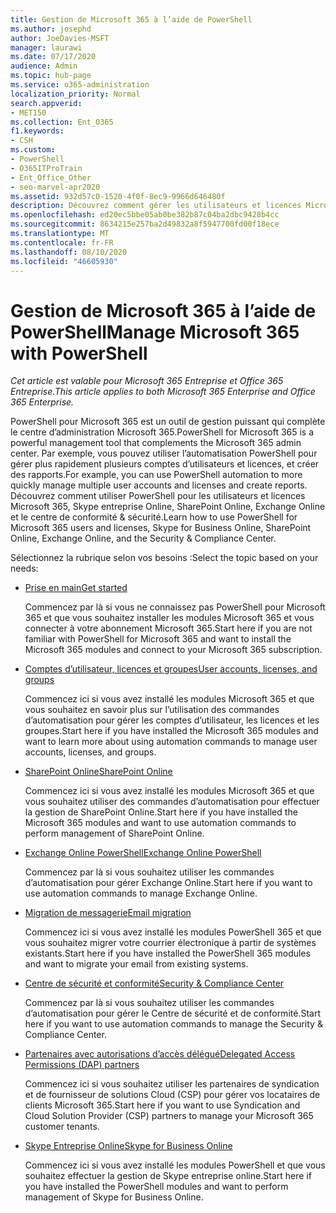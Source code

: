 ```yaml
---
title: Gestion de Microsoft 365 à l’aide de PowerShell
ms.author: josephd
author: JoeDavies-MSFT
manager: laurawi
ms.date: 07/17/2020
audience: Admin
ms.topic: hub-page
ms.service: o365-administration
localization_priority: Normal
search.appverid:
- MET150
ms.collection: Ent_O365
f1.keywords:
- CSH
ms.custom:
- PowerShell
- O365ITProTrain
- Ent_Office_Other
- seo-marvel-apr2020
ms.assetid: 932d57c0-1520-4f0f-8ec9-9966d646480f
description: Découvrez comment gérer les utilisateurs et licences Microsoft 365 et les applications Microsoft 365 avec PowerShell.
ms.openlocfilehash: ed20ec5bbe05ab0be382b87c04ba2dbc9428b4cc
ms.sourcegitcommit: 8634215e257ba2d49832a8f5947700fd00f18ece
ms.translationtype: MT
ms.contentlocale: fr-FR
ms.lasthandoff: 08/10/2020
ms.locfileid: "46605930"
---
```

# <a name="manage-microsoft-365-with-powershell"></a><span data-ttu-id="272cc-103">Gestion de Microsoft 365 à l’aide de PowerShell</span><span class="sxs-lookup"><span data-stu-id="272cc-103">Manage Microsoft 365 with PowerShell</span></span>

<span data-ttu-id="272cc-104">*Cet article est valable pour Microsoft 365 Entreprise et Office 365 Entreprise.*</span><span class="sxs-lookup"><span data-stu-id="272cc-104">*This article applies to both Microsoft 365 Enterprise and Office 365 Enterprise.*</span></span>

<span data-ttu-id="272cc-105">PowerShell pour Microsoft 365 est un outil de gestion puissant qui complète le centre d’administration Microsoft 365.</span><span class="sxs-lookup"><span data-stu-id="272cc-105">PowerShell for Microsoft 365 is a powerful management tool that complements the Microsoft 365 admin center.</span></span> <span data-ttu-id="272cc-106">Par exemple, vous pouvez utiliser l’automatisation PowerShell pour gérer plus rapidement plusieurs comptes d’utilisateurs et licences, et créer des rapports.</span><span class="sxs-lookup"><span data-stu-id="272cc-106">For example, you can use PowerShell automation to more quickly manage multiple user accounts and licenses and create reports.</span></span> <span data-ttu-id="272cc-107">Découvrez comment utiliser PowerShell pour les utilisateurs et licences Microsoft 365, Skype entreprise Online, SharePoint Online, Exchange Online et le centre de conformité & sécurité.</span><span class="sxs-lookup"><span data-stu-id="272cc-107">Learn how to use PowerShell for Microsoft 365 users and licenses, Skype for Business Online, SharePoint Online, Exchange Online, and the Security & Compliance Center.</span></span>
  
<span data-ttu-id="272cc-108">Sélectionnez la rubrique selon vos besoins :</span><span class="sxs-lookup"><span data-stu-id="272cc-108">Select the topic based on your needs:</span></span>
  
- [<span data-ttu-id="272cc-109">Prise en main</span><span class="sxs-lookup"><span data-stu-id="272cc-109">Get started</span></span>](getting-started-with-office-365-powershell.md)

    <span data-ttu-id="272cc-110">Commencez par là si vous ne connaissez pas PowerShell pour Microsoft 365 et que vous souhaitez installer les modules Microsoft 365 et vous connecter à votre abonnement Microsoft 365.</span><span class="sxs-lookup"><span data-stu-id="272cc-110">Start here if you are not familiar with PowerShell for Microsoft 365 and want to install the Microsoft 365 modules and connect to your Microsoft 365 subscription.</span></span>

- [<span data-ttu-id="272cc-111">Comptes d’utilisateur, licences et groupes</span><span class="sxs-lookup"><span data-stu-id="272cc-111">User accounts, licenses, and groups</span></span>](manage-user-accounts-and-licenses-with-office-365-powershell.md)

    <span data-ttu-id="272cc-112">Commencez ici si vous avez installé les modules Microsoft 365 et que vous souhaitez en savoir plus sur l’utilisation des commandes d’automatisation pour gérer les comptes d’utilisateur, les licences et les groupes.</span><span class="sxs-lookup"><span data-stu-id="272cc-112">Start here if you have installed the Microsoft 365 modules and want to learn more about using automation commands to manage user accounts, licenses, and groups.</span></span>

- [<span data-ttu-id="272cc-113">SharePoint Online</span><span class="sxs-lookup"><span data-stu-id="272cc-113">SharePoint Online</span></span>](https://docs.microsoft.com/office365/enterprise/powershell/manage-sharepoint-online-with-office-365-powershell)

    <span data-ttu-id="272cc-114">Commencez ici si vous avez installé les modules Microsoft 365 et que vous souhaitez utiliser des commandes d’automatisation pour effectuer la gestion de SharePoint Online.</span><span class="sxs-lookup"><span data-stu-id="272cc-114">Start here if you have installed the Microsoft 365 modules and want to use automation commands to perform management of SharePoint Online.</span></span>

- [<span data-ttu-id="272cc-115">Exchange Online PowerShell</span><span class="sxs-lookup"><span data-stu-id="272cc-115">Exchange Online PowerShell</span></span>](https://docs.microsoft.com/powershell/exchange/exchange-online/exchange-online-powershell)

    <span data-ttu-id="272cc-116">Commencez par là si vous souhaitez utiliser les commandes d’automatisation pour gérer Exchange Online.</span><span class="sxs-lookup"><span data-stu-id="272cc-116">Start here if you want to use automation commands to manage Exchange Online.</span></span>

- [<span data-ttu-id="272cc-117">Migration de messagerie</span><span class="sxs-lookup"><span data-stu-id="272cc-117">Email migration</span></span>](use-powershell-for-email-migration-to-office-365.md)

    <span data-ttu-id="272cc-118">Commencez ici si vous avez installé les modules PowerShell 365 et que vous souhaitez migrer votre courrier électronique à partir de systèmes existants.</span><span class="sxs-lookup"><span data-stu-id="272cc-118">Start here if you have installed the PowerShell 365 modules and want to migrate your email from existing systems.</span></span>

- [<span data-ttu-id="272cc-119">Centre de sécurité et conformité</span><span class="sxs-lookup"><span data-stu-id="272cc-119">Security & Compliance Center</span></span>](https://docs.microsoft.com/powershell/exchange/office-365-scc/office-365-scc-powershell)

    <span data-ttu-id="272cc-120">Commencez par là si vous souhaitez utiliser les commandes d’automatisation pour gérer le Centre de sécurité et de conformité.</span><span class="sxs-lookup"><span data-stu-id="272cc-120">Start here if you want to use automation commands to manage the Security & Compliance Center.</span></span>

- [<span data-ttu-id="272cc-121">Partenaires avec autorisations d’accès délégué</span><span class="sxs-lookup"><span data-stu-id="272cc-121">Delegated Access Permissions (DAP) partners</span></span>](manage-office-365-with-windows-powershell-for-delegated-access-permissions-dap-p.md)

    <span data-ttu-id="272cc-122">Commencez ici si vous souhaitez utiliser les partenaires de syndication et de fournisseur de solutions Cloud (CSP) pour gérer vos locataires de clients Microsoft 365.</span><span class="sxs-lookup"><span data-stu-id="272cc-122">Start here if you want to use Syndication and Cloud Solution Provider (CSP) partners to manage your Microsoft 365 customer tenants.</span></span>

- [<span data-ttu-id="272cc-123">Skype Entreprise Online</span><span class="sxs-lookup"><span data-stu-id="272cc-123">Skype for Business Online</span></span>](manage-skype-for-business-online-with-office-365-powershell.md)

    <span data-ttu-id="272cc-124">Commencez ici si vous avez installé les modules PowerShell et que vous souhaitez effectuer la gestion de Skype entreprise online.</span><span class="sxs-lookup"><span data-stu-id="272cc-124">Start here if you have installed the PowerShell modules and want to perform management of Skype for Business Online.</span></span>
